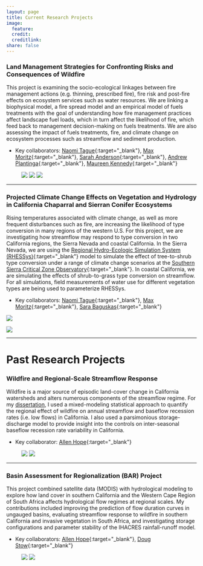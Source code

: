 ```yaml
---
layout: page
title: Current Research Projects
image:
  feature:
  credit:
  creditlink:
share: false
---
```


### Land Management Strategies for Confronting Risks and Consequences of Wildfire

This project is examining the socio-ecological linkages between fire management actions (e.g. thinning, prescribed fire), fire risk and post-fire effects on ecosystem services such as water resources. We are linking a biophysical model, a fire spread model and an empirical model of fuels treatments with the goal of understanding how fire management practices affect landscape fuel loads, which in turn affect the likelihood of fire, which feed back to management decision-making on fuels treatments. We are also assessing the impact of fuels treatments, fire, and climate change on ecosystem processes such as streamflow and sediment production.

* Key collaborators: [Naomi Tague](http://www.bren.ucsb.edu/people/Faculty/christina_tague.htm){:target="_blank"}, [Max Moritz](http://ourenvironment.berkeley.edu/people_profiles/max-a-moritz/){:target="_blank"}, [Sarah Anderson](http://fiesta.bren.ucsb.edu/~sanderson/){:target="_blank"}, [Andrew Plantinga](http://www.bren.ucsb.edu/people/Faculty/andrew_plantinga.htm){:target="_blank"}, [Maureen Kennedy](http://faculty.washington.edu/mkenn/){:target="_blank"}

<figure class="third">
	<a href="/images/photo_reflection_tree.jpg"><img src="/images/photo_reflection_tree.jpg"></a>
	<a href="/images/photo_kaweah.jpg"><img src="/images/photo_kaweah.jpg"></a>
	<a href="/images/photo_prethinning.jpg"><img src="/images/photo_prethinning.jpg"></a>
</figure>


----------

### Projected Climate Change Effects on Vegetation and Hydrology in California Chaparral and Sierran Conifer Ecosystems

Rising temperatures associated with climate change, as well as more frequent disturbances such as fire, are increasing the likelihood of type conversion in many regions of the western U.S. For this project, we are investigating how streamflow may respond to type conversion in two California regions, the Sierra Nevada and coastal California. In the Sierra Nevada, we are using the [Regional Hydro-Ecologic Simulation System (RHESSys)](https://github.com/RHESSys/RHESSys){:target="_blank"} model to simulate the effect of tree-to-shrub type conversion under a range of climate change scenarios at the [Southern Sierra Critical Zone Observatory](http://criticalzone.org/sierra/){:target="_blank"}. In coastal California, we are simulating the effects of shrub-to-grass type conversion on streamflow. For all simulations, field measurements of water use for different vegetation types are being used to parameterize RHESSys.

* Key collaborators: [Naomi Tague](http://www.bren.ucsb.edu/people/Faculty/christina_tague.htm){:target="_blank"}, [Max Moritz](http://ourenvironment.berkeley.edu/people_profiles/max-a-moritz/){:target="_blank"}, [Sara Baguskas](http://www.theloiklaboratory.net/postdoral-fellow-sara-baguskas-phd.html){:target="_blank"}

<a href="/images/photo_chaparral_rattlesnake.jpg"><img src="/images/photo_chaparral_rattlesnake.jpg"></a>

<a href="/images/photo_sequoia_tree_mortality.jpg"><img src="/images/photo_sequoia_tree_mortality.jpg"></a>

----------

# Past Research Projects

### Wildfire and Regional-Scale Streamflow Response

Wildfire is a major source of episodic land-cover change in California watersheds and alters numerous components of the streamflow regime. For my [dissertation](/content/bart2014_dissertation.pdf), I used a mixed-modeling statistical approach to quantify the regional effect of wildfire on annual streamflow and baseflow recession rates (i.e. low flows) in California. I also used a parsimonious storage-discharge model to provide insight into the controls on inter-seasonal baseflow recession rate variability in California.

* Key collaborator: [Allen Hope](https://geography.sdsu.edu/people/ahope){:target="_blank"}

<figure class="half">
	<a href="/images/photo_postfire_oak.jpg"><img src="/images/photo_postfire_oak.jpg"></a>
	<a href="/images/photo_big_sur_river.jpg"><img src="/images/photo_big_sur_river.jpg"></a>
</figure>

----------

### Basin Assessment for Regionalization (BAR) Project

This project combined satellite data (MODIS) with hydrological modeling to explore how land cover in southern California and the Western Cape Region of South Africa affects hydrological flow regimes at regional scales. My contributions included improving the prediction of flow duration curves in ungauged basins, evaluating streamflow response to wildfire in southern California and invasive vegetation in South Africa, and investigating storage configurations and parameter stability of the IHACRES rainfall-runoff model.

* Key collaborators: [Allen Hope](https://geography.sdsu.edu/people/ahope){:target="_blank"}, [Doug Stow](https://geography.sdsu.edu/people/dstow){:target="_blank"}

<figure class="half">
	<a href="/images/photo_south_africa_stream.jpg"><img src="/images/photo_south_africa_stream.jpg"></a>
	<a href="/images/photo_south_africa_fynbos.jpg"><img src="/images/photo_south_africa_fynbos.jpg"></a>
</figure>


